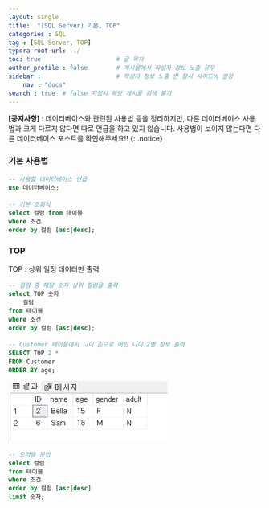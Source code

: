 ```yaml
---
layout: single
title:  "[SQL Server] 기본, TOP"
categories : SQL
tag : [SQL Server, TOP]
typora-root-url: ../
toc: true                     # 글 목차
author_profile : false        # 게시물에서 작성자 정보 노출 유무
sidebar :                     # 작성자 정보 노출 안 할시 사이드바 설정
    nav : "docs"
search : true  # false 지정시 해당 게시물 검색 불가
---
```

**[공지사항]** : 데이터베이스와 관련된 사용법 등을 정리하지만, 다른 데이터베이스 사용법과 크게 다르지 않다면 따로 언급을 하고 있지 않습니다. 사용법이 보이지 않는다면 다른 데이터베이스 포스트를 확인해주세요!!
{: .notice}

### 기본 사용법

```sql
-- 사용할 데이터베이스 언급
use 데이터베이스;

-- 기본 조회식
select 컬럼 from 테이블
where 조건
order by 컬럼 [asc|desc];
```



### TOP

TOP : 상위 일정 데이터만 출력

```sql
-- 컬럼 중 해당 숫자 상위 컬럼을 출력
select TOP 숫자
	컬럼 
from 테이블
where 조건
order by 컬럼 [asc|desc];

-- Customer 테이블에서 나이 순으로 어린 나이 2명 정보 출력
SELECT TOP 2 * 
FROM Customer
ORDER BY age;
```

![image-20240529195547337](/images/2024-05-29-SQLServer/image-20240529195547337.png)

```sql
-- 오라클 문법
select 컬럼 
from 테이블
where 조건
order by 컬럼 [asc|desc]
limit 숫자;
```

